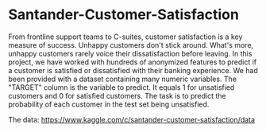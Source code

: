# Santander-Customer-Satisfaction

From frontline support teams to C-suites, customer satisfaction is a key measure of success. Unhappy customers don't stick around. What's more, unhappy customers rarely voice their dissatisfaction before leaving.
In this project, we have worked with hundreds of anonymized features to predict if a customer is satisfied or dissatisfied with their banking experience.
We had been provided with a dataset containing many numeric variables. The "TARGET" column is the variable to predict. It equals 1 for unsatisfied customers and 0 for satisfied customers.
The task is to predict the probability of each customer in the test set being unsatisfied.

The data: https://www.kaggle.com/c/santander-customer-satisfaction/data

